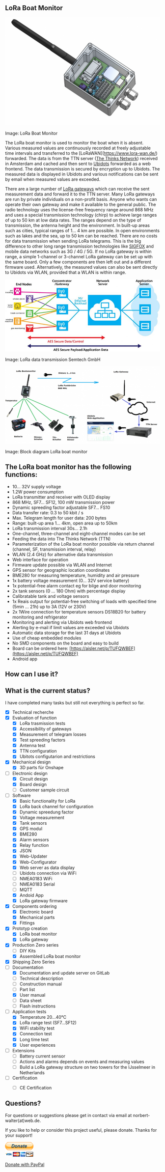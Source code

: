 ## LoRa Boat Monitor

![LoRa Boat Monitor](Pictures/LoRa_Bootsmonitor.png)

Image: LoRa Boat Monitor

The LoRa boat monitor is used to monitor the boat when it is absent. Various measured values are continuously recorded at freely adjustable time intervals and transferred to the [LoRaWAN[(https://www.lora-wan.de/) forwarded. The data is from the TTN server ([The Thinks Network](https://thethingsnetwork.org/)) received in Amsterdam and cached and then sent to [Ubidots](https://ubidots.com/) forwarded as a web frontend. The data transmission is secured by encryption up to Ubidots. The measured data is displayed in Ubidots and various notifications can be sent by email when measured values are exceeded.

There are a large number of [LoRa gateways](https://thethingsnetwork.org/map) which can receive the sent measurement data and forward it to the TTN server. Many LoRa gateways are run by private individuals on a non-profit basis. Anyone who wants can operate their own gateway and make it available to the general public. The radio technology uses the license-free frequency range around 868 MHz and uses a special transmission technology (chirp) to achieve large ranges of up to 50 km at low data rates. The ranges depend on the type of transmission, the antenna height and the environment. In built-up areas such as cities, typical ranges of 1… 4 km are possible. In open environments such as lakes and the sea, up to 50 km can be reached. There are no costs for data transmission when sending LoRa telegrams. This is the big difference to other long range transmission technologies like [SIGFOX](https://www.sigfox.com/) and mobile data networks such as 3G / 4G / 5G. If no LoRa gateway is within range, a simple 1-channel or 3-channel LoRa gateway can be set up with the same board. Only a few components are then left out and a different firmware used. Alternatively, the measured values can also be sent directly to Ubidots via WLAN, provided that a WLAN is within range.


![LoRa Data Transmission](Pictures/LoRaWAN_Technology.jpg)

Image: LoRa data transmission Semtech GmbH

![LoRa Data Transmission](Pictures/LoRa_Blockschaltbild.png)

Image: Block diagram LoRa boat monitor

## The LoRa boat monitor has the following functions:

* 10… 32V supply voltage
* 1.2W power consumption
* LoRa transmitter and receiver with OLED display
* 868 MHz, SF7… SF12, 100 mW transmission power
* Dynamic spreeding factor adjustable SF7… FS10
* Data transfer rate: 0.3 to 50 kbit / s
* Max. Telegram length for user data: 200 bytes
* Range: built-up area 1… 4km, open area up to 50km
* LoRa transmission interval 30s… 2.1h
* One-channel, three-channel and eight-channel modes can be set
* Feeding the data into The Thinks Network (TTN)
* Parameterization of the LoRa boat monitor possible via return channel (channel, SF, transmission interval, relay)
* WLAN (2.4 GHz) for alternative data transmission
* Web interface for operation
* Firmware update possible via WLAN and Internet
* GPS sensor for geographic location coordinates
* BME280 for measuring temperature, humidity and air pressure
* 1x battery voltage measurement (0… 32V service battery)
* 1x potential-free alarm contact eg for bilge and door monitoring
* 2x tank sensors (0 ... 180 Ohm) with percentage display
* Calibratable tank and voltage sensors
* 1x Reais output for potential-free switching of loads with specified time (5min ... 21h) up to 3A (12V or 230V)
* 2x 1Wire connection for temperature sensors DS18B20 for battery monitoring and refrigerator
* Monitoring and alerting via Ubidots web frontend
* Alerting by e-mail if limit values are exceeded via Ubidots
* Automatic data storage for the last 31 days at Ubidots
* Use of cheap embedded modules
* No SMD components on the board and easy to build
* Board can be ordered here:  [https://aisler.net/p/TUFQWBEF](https://aisler.net/p/TUFQWBEF)
* Android app

## How can I use it?


## What is the current status?

I have completed many tasks but still not everything is perfect so far.

- [x] Technical recherche
- [x] Evaluation of function
    - [x] LoRa trasmission tests
    - [x] Accessibility of gateways
    - [x] Measurement of telegram losses 
    - [x] Test spreeding factors
    - [x] Antenna test
    - [x] TTN configuration
    - [x] Ubitots configutarion and restrictions
- [x] Mechanical design
    - [x] 3D parts für Onshape
- [ ] Electronic design
    - [x] Circuit design
    - [x] Board design
    - [ ] Customer sample circuit
- [ ] Software
    - [x] Basic functionality for LoRa
    - [x] LoRa back channel for configuration
    - [x] Dynamic spreedung factor
    - [x] Voltage measurement
    - [x] Tank sensors
    - [x] GPS modul
    - [x] BME280
    - [x] Alarm sensors
    - [x] Relay function
    - [x] JSON
    - [x] Web-Updater
    - [x] Web-Configurator
    - [x] Web server as data display
    - [ ] Ubidots connection via WiFi
    - [ ] NMEA0183 WiFi
    - [ ] NMEA0183 Serial
    - [ ] MQTT
    - [x] Andoid App
    - [x] LoRa gateway firmware
- [x] Components ordering
    - [x] Electronic board
    - [x] Mechanical parts
    - [x] Fittings
- [x] Prototyp creation
    - [x] LoRa boat monitor
    - [x] LoRa gateway
- [x] Production Zero series
    - [ ] DIY Kits
    - [x] Assembled LoRa boat monitor
- [x] Shipping Zero Series
- [ ] Documentation
    - [x] Documentation and update server on GitLab
    - [ ] Technical description
    - [ ] Construction manual
    - [ ] Part list
    - [x] User manual
    - [ ] Data sheet
    - [ ] Flash instructions
- [ ] Application tests
    - [x] Temperature 20...40°C
    - [x] LoRa range test (SF7...SF12)
    - [x] WiFi stability test
    - [x] Connection test
    - [x] Long time test
    - [x] User experiences
- [ ] Extensions
    - [ ] Battery current sensor
    - [ ] Actions and alarms depends on events and measuring values
    - [ ] Build a LoRa gateway structure on two towers for the IJsselmeer in Netherlands 
- [ ] Certification
    - [ ] CE Certification


## Questions?

For questions or suggestions please get in contact via email at norbert-walter(at)web.de.

If you like to help or consider this project useful, please donate. Thanks for your support!

![Donate](Pictures/Donate.gif)

[Donate with PayPal](https://www.paypal.com/cgi-bin/webscr?cmd=_s-xclick&hosted_button_id=5QZJZBM252F2L)
